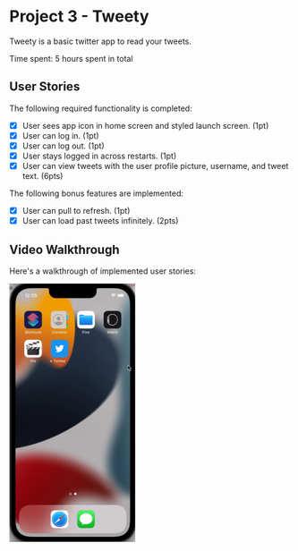 # Project 3 - Tweety

Tweety is a basic twitter app to read your tweets.

Time spent: 5 hours spent in total

## User Stories

The following required functionality is completed:

- [x] User sees app icon in home screen and styled launch screen. (1pt)
- [x] User can log in. (1pt)
- [x] User can log out. (1pt)
- [x] User stays logged in across restarts. (1pt)
- [x] User can view tweets with the user profile picture, username, and tweet text. (6pts)

The following bonus features are implemented:

- [x] User can pull to refresh. (1pt)
- [x] User can load past tweets infinitely. (2pts)

## Video Walkthrough

Here's a walkthrough of implemented user stories:

<img src='tweety.gif' title='Video Walkthrough' width='225' alt='Video Walkthrough' />

